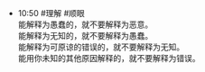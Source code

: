 
- 10:50 #理解 #顺眼<br>能解释为愚蠢的，就不要解释为恶意。<br>能解释为无知的，就不要解释为愚蠢。<br>能解释为可原谅的错误的，就不要解释为无知。<br>能用你未知的其他原因解释的，就不要解释为错误。